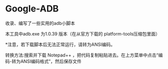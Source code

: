 # Google-ADB
收录、编写了一些实用的adb小脚本  

本工具中adb.exe 为1.0.39 版本（在从官方下载的 platform-tools压缩包里面） 
 
*注意，若下载脚本后无法正常运行，请转为ANSI编码。

转换方法:搜索并下载 Notepad++ ，把代码复制粘贴进去。在上方菜单中点击“编码-转为ANSI编码格式”，然后保存文件
